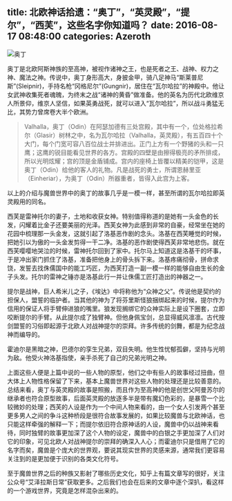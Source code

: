 title: 北欧神话拾遗：“奥丁”，“英灵殿”，“提尔”，“西芙”，这些名字你知道吗？
date: 2016-08-17 08:48:00
categories: Azeroth
-----------

![奥丁](http://upload-images.jianshu.io/upload_images/1429775-b92b97202ecd19e4.jpg?imageMogr2/auto-orient/strip%7CimageView2/2/w/1240)

<!-- more -->

奥丁是北欧阿斯神族的至高神，被视作诸神之王，也是死者之王、战神、权力之神、魔法之神。传说中，奥丁身形高大，身披金甲，骑八足神马“斯莱普尼斯”(Sleipnir)，手持名枪“冈格尼尔”(Gungnir)，居住在“瓦尔哈拉”的神殿中。他让女武神收集死者魂魄，为终末之战“诸神的黄昏”做准备。他的英名为历代北欧维京人所景仰，维京人坚信，如果英勇战死，就可以进入“瓦尔哈拉”，所以战斗勇猛无比，其势力曾席卷大半个欧洲。

>Valhalla，奥丁（Odin）在阿瑟加德有三处宫殿，其中有一个，位处格拉希尔（Glasir）树林之中，名为瓦尔哈拉（Valhalla，英灵殿），有五百四十个大门，每个门宽可容八百位战士并排进出。正门上方有一个野猪的头和一只鹰；这鹰的锐目能看见世界的各方。宫殿的四壁是由擦得极亮的矛所排成，所以光明炫耀；宫的顶是金盾铺成。宫内的座椅上皆覆以精美的铠甲，这是奥丁（Odin）给他的客人的礼物。凡是战死的勇士，所谓恩赫里亚（Einheriar），为奥丁（Odin）所器重者，皆得入此宫为上客。

以上的介绍与魔兽世界中的奥丁的故事几乎是一模一样，甚至所谓的瓦尔哈拉即英灵殿用的同名。

西芙是雷神托尔的妻子，土地和收获女神。特别值得称道的是她有一头金色的长发，闪耀着比金子还要美丽的光泽。西芙女神为此感到非常的自豪，经常坐在她的花园中梳理那一头金发，这就引起了洛基恶作剧的念头。洛基在西芙睡觉的时候，把她引以为傲的一头金发剪得一干二净。洛基的恶作剧使得西芙非常地悲伤。就在西芙嘤嘤地哭泣的时候，雷神托尔回到了家中。托尔马上知道这是洛基干的坏事，于是冲出家门抓住了洛基，准备把他身上的骨头拆下来。洛基疼痛彻骨，拼命求饶，发誓去找侏儒国中的能工巧匠，为西芙打造一副一模一样的能够自由生长的金子头发。托尔的雷神之锤亦是洛基此行一并让侏儒工匠打造出的神器之一。

提尔是战神，巨人希米儿之子，《埃达》中将称他为“众神之父”。传说他是契约的担保人，盟誓的临护者。当其他的神为了将芬里斯怪狼捆绑起来的时候，提尔作为信用的保证人将手臂伸进狼的嘴里。狼发现搁绑它的众神实际上是设下圈套，立即咬断提尔的手臂。从此提尔成了独臂神。但他身佩宝剑，总显得威风凛凛。古代按剑盟誓的习俗即起源于北欧人对战神提尔的崇拜。许多传统的剑舞，都是为纪念战神而编导的。

霍迪尔是黑暗之神，巴德尔的孪生兄弟，双目失明。他生性忧郁孤僻，坚持与光明为敌。他受火神洛基指使，亲手杀死了自己的兄弟光明之神。

上面这些人便是上篇中说的一些人物的原型，他们之中有些人的故事经过扭曲，但大体上人物性格保留了下来，基本上魔兽世界对这些人物的处理还是比较善意的。总结来看，奥丁与英灵殿的故事是照搬，而且作为至高神的他是创世父阿曼苏尔的继承者也符合原型故事，后面英灵殿的放逐多半是带有魔幻色彩的，是暴雪一个比较微妙的处理；西芙的人设是作为一个中间人物来看的，由一个女人引发两个甚至更多男人之间的争斗这种桥段是很符合故事发展的，如果比较魔兽与北欧神话，也只能这样牵强的解释一下；而提尔依旧符合原神话的人设，魔兽中仍以战神来看待，同时独臂的故事更加深了这个人物的设定，魔兽中的白银之手更加深了人们对它的印象，可见北欧人对战神提尔的崇拜的确深入人心；而霍迪尔只是借用了它的名字而矣，魔兽是个庞大的世界观，要说其现实世界的灵感来源，通常我们更容易关注到的是更加便于识别的各类文化符号。

至于魔兽世界之后的种族又影射了哪些历史文化，知乎上有篇文章写的很好，关注公众号“艾泽拉斯日常”获取更多。之后我们也会在后来的文章中逐个深扒，看这样的一个游戏世界，究竟是怎样混杂出来的。